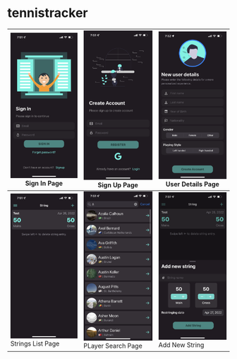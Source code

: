 # tennistracker
![alt text](https://github.com/pranavsuri4303/tennistracker/blob/master/media/SignIn.PNG) Sign In Page | ![alt text](https://github.com/pranavsuri4303/tennistracker/blob/master/media/SignUp.PNG) Sign Up Page | ![alt text](https://github.com/pranavsuri4303/tennistracker/blob/master/media/SignUp2.PNG) User Details Page
---|---|---
![alt text](https://github.com/pranavsuri4303/tennistracker/blob/master/media/StringsList.PNG) Strings List Page | ![alt text](https://github.com/pranavsuri4303/tennistracker/blob/master/media/PlayersSearch.PNG) PLayer Search Page| ![alt text](https://github.com/pranavsuri4303/tennistracker/blob/master/media/IMG_7353.PNG) Add New String

